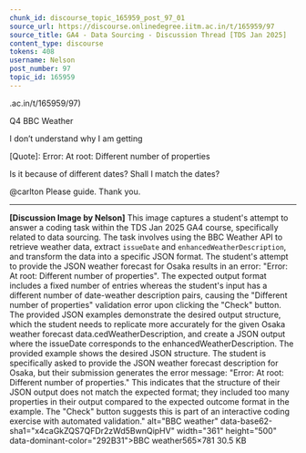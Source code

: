 ```yaml
---
chunk_id: discourse_topic_165959_post_97_01
source_url: https://discourse.onlinedegree.iitm.ac.in/t/165959/97
source_title: GA4 - Data Sourcing - Discussion Thread [TDS Jan 2025]
content_type: discourse
tokens: 408
username: Nelson
post_number: 97
topic_id: 165959
---
```


.ac.in/t/165959/97)

Q4 BBC Weather

I don’t understand why I am getting

[Quote]: 
Error: At root: Different number of properties

Is it because of different dates? Shall I match the dates?

@carlton Please guide. Thank you.

---

**[Discussion Image by Nelson]** This image captures a student's attempt to answer a coding task within the TDS Jan 2025 GA4 course, specifically related to data sourcing. The task involves using the BBC Weather API to retrieve weather data, extract `issueDate` and `enhancedWeatherDescription`, and transform the data into a specific JSON format. The student's attempt to provide the JSON weather forecast for Osaka results in an error: "Error: At root: Different number of properties". The expected output format includes a fixed number of entries whereas the student's input has a different number of date-weather description pairs, causing the "Different number of properties" validation error upon clicking the "Check" button. The provided JSON examples demonstrate the desired output structure, which the student needs to replicate more accurately for the given Osaka weather forecast data.cedWeatherDescription, and create a JSON output where the issueDate corresponds to the enhancedWeatherDescription. The provided example shows the desired JSON structure. The student is specifically asked to provide the JSON weather forecast description for Osaka, but their submission generates the error message: "Error: At root: Different number of properties." This indicates that the structure of their JSON output does not match the expected format; they included too many properties in their output compared to the expected outcome format in the example. The "Check" button suggests this is part of an interactive coding exercise with automated validation." alt="BBC weather" data-base62-sha1="x4caGkZQS7QFDr2zWd5BwnQipHV" width="361" height="500" data-dominant-color="292B31">BBC weather565×781 30.5 KB
